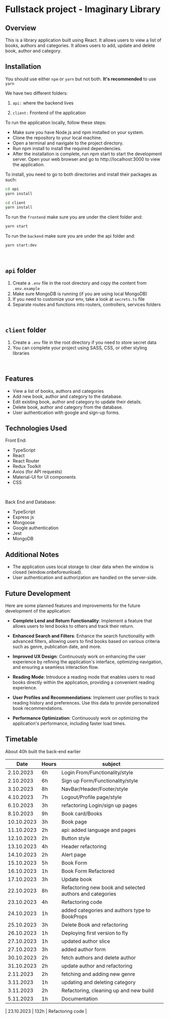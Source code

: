 # Fullstack project - Imaginary Library

## Overview
This is a library application built using React. It allows users to view a list of books, authors and categories. It allows users to add, update and delete book, author and category.

## Installation

You should use either `npm` or `yarn` but not both. **It's recommended** to use `yarn`

We have two different folders:

1. `api:` where the backend lives

2. `client:` Frontend of the application

To run the application locally, follow these steps:

* Make sure you have Node.js and npm installed on your system.
* Clone the repository to your local machine.
* Open a terminal and navigate to the project directory.
* Run npm install to install the required dependencies.
* After the installation is complete, run npm start to start the development server.
Open your web browser and go to http://localhost:3000 to view the application.

To install, you need to go to both directories and install their packages as such:

```bash
cd api
yarn install
```

```bash
cd client
yarn install
```

To run the `frontend` make sure you are under the client folder and:

````bash
yarn start
````

To run the `backend` make sure you are under the api folder and:

````bash
yarn start:dev
````
<br />


## `api` folder

1. Create a `.env` file in the root directory and copy the content from `.env.example`
2. Make sure MongoDB is running (if you are using local MongoDB)
3. If you need to customize your env, take a look at `secrets.ts` file
4. Separate routes and functions into routers, controllers, services folders

<br />

## `client` folder

1. Create a `.env` file in the root directory if you need to store secret data
2. You can complete your project using SASS, CSS, or other styling libraries

<br />

## Features
* View a list of books, authors and categories
* Add new book, author and category to the database.
* Edit existing book, author and category to update their details.
* Delete book, author and category from the database.
* User authentication with google and sign-up forms.

## Technologies Used

Front End: 
* TypeScript
* React
* React Router
* Redux Toolkit
* Axios (for API requests)
* Material-UI for UI components
* CSS

<br>

Back End and Database:
* TypeScript
* Express js 
* Mongoose
* Google authentication
* Jest
* MongoDB

## Additional Notes
* The application uses local storage to clear data when the window is closed (window.onbeforeunload).
* User authentication and authorization are handled on the server-side.

## Future Development

Here are some planned features and improvements for the future development of the application:

- **Complete Lend and Return Functionality**: Implement a feature that allows users to lend books to others and track their return.

- **Enhanced Search and Filters**: Enhance the search functionality with advanced filters, allowing users to find books based on various criteria such as genre, publication date, and more.

- **Improved UX Design**: Continuously work on enhancing the user experience by refining the application's interface, optimizing navigation, and ensuring a seamless interaction flow.

- **Reading Mode**: Introduce a reading mode that enables users to read books directly within the application, providing a convenient reading experience.

- **User Profiles and Recommendations**: Implement user profiles to track reading history and preferences. Use this data to provide personalized book recommendations.

- **Performance Optimization**: Continuously work on optimizing the application's performance, including faster load times.
 

## Timetable

About 40h built the back-end earlier

| Date  | Hours | subject | 
| ------------- | ------------- | ------------- |
| 2.10.2023  | 6h  | Login From/Functionality/style |
| 2.10.2023  | 6h  | Sign up Form/Functionality/style |
| 3.10.2023  | 8h  | NavBar/Header/Footer/style |
| 4.10.2023  | 7h  | Logout/Profile page/style |
| 6.10.2023  | 3h  | refactoring Login/sign up pages |
| 8.10.2023  | 9h  | Book card/Books |
| 10.10.2023  | 3h  | Book page |
| 11.10.2023  | 2h  | api: added language and pages |
| 12.10.2023  | 2h  | Button style |
| 13.10.2023  | 4h  | Header refactoring |
| 14.10.2023  | 2h  | Alert page |
| 15.10.2023  | 5h  | Book Form |
| 16.10.2023  | 1h  | Book Form Refactored |
| 17.10.2023  | 3h  | Update book |
| 22.10.2023  | 8h  | Refactoring new book and selected authors and categories|
| 23.10.2023  | 4h  | Refactoring code |
| 24.10.2023  | 1h  | added categories and authors type to BookProps |
| 25.10.2023  | 3h  | Delete Book and refactoring |
| 26.10.2023  | 1h  | Deploying first version to fly |
| 27.10.2023  | 1h  | updated author slice |
| 27.10.2023  | 3h  | added author form |
| 30.10.2023  | 2h  | fetch authors and delete author |
| 31.10.2023  | 2h  | update author and refactoring |
| 2.11.2023   | 2h  | fetching and adding new genre |
| 3.11.2023   | 1h  | updating and deleting category |
| 3.11.2023   | 2h  | Refactoring, cleaning up and new build |
| 5.11.2023   | 1h  | Documentation |


| 23.10.2023  | 132h  | Refactoring code |

